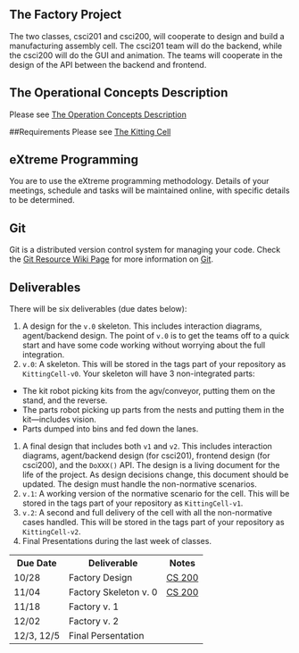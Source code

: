 ## The Factory Project
The two classes, csci201 and csci200, will cooperate to design and build a manufacturing assembly cell. The csci201 team will do the backend, while the csci200 will do the GUI and animation. The teams will cooperate in the design of the API between the backend and frontend.

## The Operational Concepts Description
Please see [The Operation Concepts Description](wiki/Operational-Concepts-Description)

##Requirements
Please see [The Kitting Cell](wiki/The-Kitting-Cell)

## eXtreme Programming
You are to use the eXtreme programming methodology. Details of your meetings, schedule and tasks will be maintained online, with specific details to be determined.

## Git
Git is a distributed version control system for managing your code. Check the [Git Resource Wiki Page](wiki/Git-Resource) for more information on [Git](http://git-scm.com/).

## Deliverables
There will be six deliverables (due dates below):

1. A design for the `v.0` skeleton. This includes interaction diagrams, agent/backend design. The point of `v.0` is to get the teams off to a quick start and have some code working without worrying about the full integration.
1. `v.0`: A skeleton. This will be stored in the tags part of your repository as `KittingCell-v0`. Your skeleton will have 3 non-integrated parts:
  + The kit robot picking kits from the agv/conveyor, putting them on the stand, and the reverse.
  + The parts robot picking up parts from the nests and putting them in the kit—includes vision.
  + Parts dumped into bins and fed down the lanes.
1. A final design that includes both `v1` and `v2`. This includes interaction diagrams, agent/backend design (for csci201), frontend design (for csci200), and the `DoXXX()` API. The design is a living document for the life of the project. As design decisions change, this document should be updated. The design must handle the non-normative scenarios.
1. `v.1`: A working version of the normative scenario for the cell. This will be stored in the tags part of your repository as `KittingCell-v1`.
1. `v.2`: A second and full delivery of the cell with all the non-normative cases handled. This will be stored in the tags part of your repository as `KittingCell-v2`.
1. Final Presentations during the last week of classes.

<table>
    <tr>
        <th>Due Date</th>
        <th>Deliverable</th>
        <th>Notes</th>
    </tr>
    <tr>
        <td>10/28</td>
        <td>Factory Design</td>
        <td><a href="wiki/Factory-Design-Course-Notes">CS 200</a></td>
    </tr>
    <tr>
        <td>11/04</td>
        <td>Factory Skeleton v. 0</td>
        <td><a href="wiki/Factory-Skeleton-v.0-Course-Notes">CS 200</a></td>
    </tr>
    <tr>
        <td>11/18</td>
        <td>Factory v. 1</td>
        <td></td>
    </tr>
    <tr>
        <td>12/02</td>
        <td>Factory v. 2</td>
        <td></td>
    </tr>
    <tr>
        <td>12/3, 12/5</td>
        <td>Final Persentation</td>
        <td></td>
    </tr>
</table>